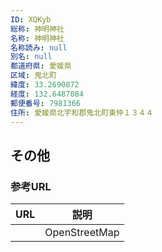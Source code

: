```yaml
---
ID: XQKyb
総称: 神明神社
名称: 神明神社
名称読み: null
別名: null
都道府県: 愛媛県
区域: 鬼北町
緯度: 33.2690872
経度: 132.6487084
郵便番号: 7981366
住所: 愛媛県北宇和郡鬼北町東仲１３４４
---
```


## その他

### 参考URL

| URL | 説明          |
| --- | ------------- |
|     | OpenStreetMap |
